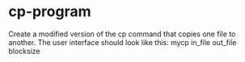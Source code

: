 # cp-program
Create a modified version of the cp command that copies one file to another.
The user interface should look like this:
mycp in_file out_file blocksize
